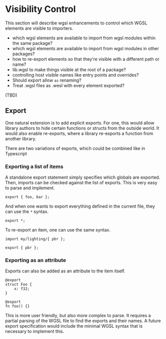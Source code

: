 # Visibility Control

This section will describe wgsl enhancements to control which WGSL elements are visible to importers.

* which wgsl elements are available to import from wgsl modules within the same package?
* which wgsl elements are available to import from wgsl modules in other packages?
* how to re-export elements so that they're visible with a different path or name?
* lib.wgsl to make things visible at the root of a package?
* controlling host visible names like entry points and overrides?
* Should export allow `as` renaming?
* Treat .wgsl files as .wesl with every element exported?

(TBD)

## Export

One natural extension is to add explicit exports.
For one, this would allow library authors to hide certain functions or structs from the outside world. It would also enable re-exports, where a library re-exports a function from another library.

There are two variations of exports, which could be combined like in Typescript

### Exporting a list of items

A standalone export statement simply specifies which globals are exported.
Then, imports can be checked against the list of exports. This is very easy to parse and implement.

```
export { foo, bar };
```

And when one wants to export everything defined in the current file, they can use the `*` syntax.

```
export *;
```

To re-export an item, one can use the same syntax.

```
import my/lighting/{ pbr };

export { pbr };
```

### Exporting as an attribute

Exports can also be added as an attribute to the item itself.

```
@export
struct Foo {
    x: f32;
}

@export
fn foo() {}
```

This is more user friendly, but also more complex to parse. It requires a partial parsing of the WGSL file to find the exports and their names.
A future export specification would include the minimal WGSL syntax that is necessary to implement this.